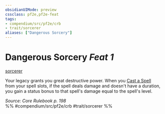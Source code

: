 ```yaml
---
obsidianUIMode: preview
cssclass: pf2e,pf2e-feat
tags:
- compendium/src/pf2e/crb
- trait/sorcerer
aliases: ["Dangerous Sorcery"]
---
```

# Dangerous Sorcery  *Feat 1*  
[sorcerer](../../Rules/traits/sorcerer.md)  


Your legacy grants you great destructive power. When you [Cast a Spell](../../Rules/actions/cast-a-spell.md) from your spell slots, if the spell deals damage and doesn't have a duration, you gain a status bonus to that spell's damage equal to the spell's level.

*Source: Core Rulebook p. 198*  
%% #compendium/src/pf2e/crb #trait/sorcerer %%